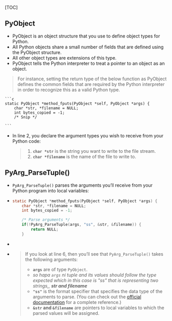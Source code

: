 [TOC]



##  PyObject

- PyObject is an object structure that you use to define object types for Python.
- All Python objects share a small number of fields that are defined using the PyObject structure.
- All other object types are extensions of this type.
- PyObject tells the Python interpreter to treat a pointer to an object as an object.

>  For instance, setting the return type of the below function as PyObject defines the common fields that are required by the Python interpreter in order to recognize this as a valid Python type.

    ```c
    static PyObject *method_fputs(PyObject *self, PyObject *args) {
        char *str, *filename = NULL;
        int bytes_copied = -1;
        /* Snip */
    
    ```

- In line 2, you declare the argument types you wish to receive from your Python code:

  > 1. **`char *str`** is the string you want to write to the file stream.
  > 2. **`char *filename`** is the name of the file to write to.





## PyArg_ParseTuple()

- `PyArg_ParseTuple()` parses the arguments you’ll receive from your Python program into local variables:

- ```c
  static PyObject *method_fputs(PyObject *self, PyObject *args) {
      char *str, *filename = NULL;
      int bytes_copied = -1;
  
      /* Parse arguments */
      if(!PyArg_ParseTuple(args, "ss", &str, &filename)) {
          return NULL;
      }
  
  ```

- 

- > If you look at line 6, then you’ll see that `PyArg_ParseTuple()` takes the following arguments:
  >
  > - **`args`** are of type `PyObject`.
  > - *so hapa ``args`` ni tuple and its values should follow the type expected which in this case is "ss"  that is representing two strings,, **str and filename***
  > - **`"ss"`** is the format specifier that specifies the data type of the arguments to parse. (You can check out the [official documentation](https://docs.python.org/3/c-api/arg.html) for a complete reference.)
  > - **``&str`` and ``&filename``** are pointers to local variables to which the parsed values will be assigned.













